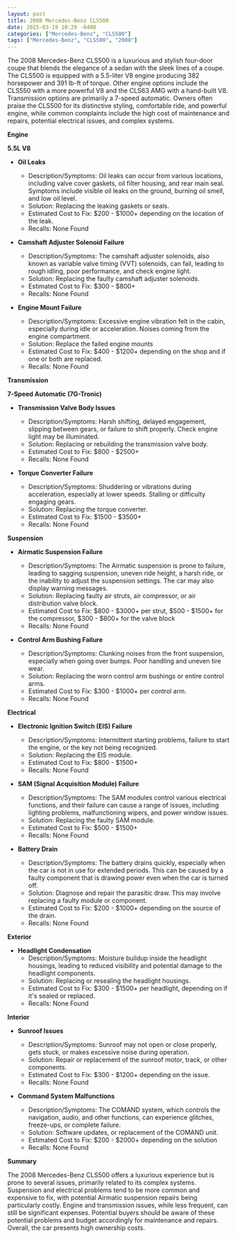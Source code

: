 ```yaml
---
layout: post
title: 2008 Mercedes-Benz CLS500
date: 2025-03-19 10:29 -0400
categories: ["Mercedes-Benz", "CLS500"]
tags: ["Mercedes-Benz", "CLS500", "2008"]
---
```

The 2008 Mercedes-Benz CLS500 is a luxurious and stylish four-door coupe that blends the elegance of a sedan with the sleek lines of a coupe. The CLS500 is equipped with a 5.5-liter V8 engine producing 382 horsepower and 391 lb-ft of torque. Other engine options include the CLS550 with a more powerful V8 and the CLS63 AMG with a hand-built V8. Transmission options are primarily a 7-speed automatic. Owners often praise the CLS500 for its distinctive styling, comfortable ride, and powerful engine, while common complaints include the high cost of maintenance and repairs, potential electrical issues, and complex systems.

**Engine**

**5.5L V8**

*   **Oil Leaks**
    *   Description/Symptoms: Oil leaks can occur from various locations, including valve cover gaskets, oil filter housing, and rear main seal. Symptoms include visible oil leaks on the ground, burning oil smell, and low oil level.
    *   Solution: Replacing the leaking gaskets or seals.
    *   Estimated Cost to Fix: $200 - $1000+ depending on the location of the leak.
    * Recalls: None Found

*   **Camshaft Adjuster Solenoid Failure**
    *   Description/Symptoms: The camshaft adjuster solenoids, also known as variable valve timing (VVT) solenoids, can fail, leading to rough idling, poor performance, and check engine light.
    *   Solution: Replacing the faulty camshaft adjuster solenoids.
    *   Estimated Cost to Fix: $300 - $800+
    * Recalls: None Found

*   **Engine Mount Failure**
    *   Description/Symptoms: Excessive engine vibration felt in the cabin, especially during idle or acceleration. Noises coming from the engine compartment.
    *   Solution: Replace the failed engine mounts
    *   Estimated Cost to Fix: $400 - $1200+ depending on the shop and if one or both are replaced.
    * Recalls: None Found

**Transmission**

**7-Speed Automatic (7G-Tronic)**

*   **Transmission Valve Body Issues**
    *   Description/Symptoms: Harsh shifting, delayed engagement, slipping between gears, or failure to shift properly. Check engine light may be illuminated.
    *   Solution: Replacing or rebuilding the transmission valve body.
    *   Estimated Cost to Fix: $800 - $2500+
    * Recalls: None Found

*   **Torque Converter Failure**
    *   Description/Symptoms: Shuddering or vibrations during acceleration, especially at lower speeds. Stalling or difficulty engaging gears.
    *   Solution: Replacing the torque converter.
    *   Estimated Cost to Fix: $1500 - $3500+
    * Recalls: None Found

**Suspension**

*   **Airmatic Suspension Failure**
    *   Description/Symptoms: The Airmatic suspension is prone to failure, leading to sagging suspension, uneven ride height, a harsh ride, or the inability to adjust the suspension settings. The car may also display warning messages.
    *   Solution: Replacing faulty air struts, air compressor, or air distribution valve block.
    *   Estimated Cost to Fix: $800 - $3000+ per strut, $500 - $1500+ for the compressor, $300 - $800+ for the valve block
    * Recalls: None Found

*   **Control Arm Bushing Failure**
    *   Description/Symptoms: Clunking noises from the front suspension, especially when going over bumps. Poor handling and uneven tire wear.
    *   Solution: Replacing the worn control arm bushings or entire control arms.
    *   Estimated Cost to Fix: $300 - $1000+ per control arm.
    * Recalls: None Found

**Electrical**

*   **Electronic Ignition Switch (EIS) Failure**
    *   Description/Symptoms: Intermittent starting problems, failure to start the engine, or the key not being recognized.
    *   Solution: Replacing the EIS module.
    *   Estimated Cost to Fix: $800 - $1500+
    * Recalls: None Found

*   **SAM (Signal Acquisition Module) Failure**
    *   Description/Symptoms: The SAM modules control various electrical functions, and their failure can cause a range of issues, including lighting problems, malfunctioning wipers, and power window issues.
    *   Solution: Replacing the faulty SAM module.
    *   Estimated Cost to Fix: $500 - $1500+
    * Recalls: None Found

*   **Battery Drain**
    *   Description/Symptoms: The battery drains quickly, especially when the car is not in use for extended periods. This can be caused by a faulty component that is drawing power even when the car is turned off.
    *   Solution: Diagnose and repair the parasitic draw. This may involve replacing a faulty module or component.
    *   Estimated Cost to Fix: $200 - $1000+ depending on the source of the drain.
    * Recalls: None Found

**Exterior**

*   **Headlight Condensation**
    *   Description/Symptoms: Moisture buildup inside the headlight housings, leading to reduced visibility and potential damage to the headlight components.
    *   Solution: Replacing or resealing the headlight housings.
    *   Estimated Cost to Fix: $300 - $1500+ per headlight, depending on if it's sealed or replaced.
    * Recalls: None Found

**Interior**

*   **Sunroof Issues**
    *   Description/Symptoms: Sunroof may not open or close properly, gets stuck, or makes excessive noise during operation.
    *   Solution: Repair or replacement of the sunroof motor, track, or other components.
    *   Estimated Cost to Fix: $300 - $1200+ depending on the issue.
    * Recalls: None Found

*   **Command System Malfunctions**
    *   Description/Symptoms: The COMAND system, which controls the navigation, audio, and other functions, can experience glitches, freeze-ups, or complete failure.
    *   Solution: Software updates, or replacement of the COMAND unit.
    *   Estimated Cost to Fix: $200 - $2000+ depending on the solution
    * Recalls: None Found

**Summary**

The 2008 Mercedes-Benz CLS500 offers a luxurious experience but is prone to several issues, primarily related to its complex systems. Suspension and electrical problems tend to be more common and expensive to fix, with potential Airmatic suspension repairs being particularly costly. Engine and transmission issues, while less frequent, can still be significant expenses. Potential buyers should be aware of these potential problems and budget accordingly for maintenance and repairs. Overall, the car presents high ownership costs.

